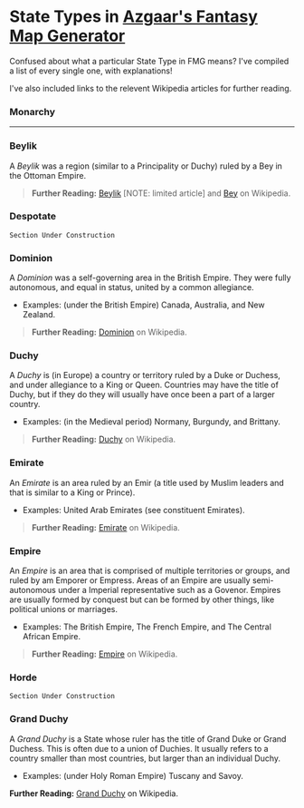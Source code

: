 # State Types in [Azgaar's Fantasy Map Generator](azgaar.github.io/fantasy-Map-Generator/)

Confused about what a particular State Type in FMG means? I've compiled a list of every single one, with explanations!

I've also included links to the relevent Wikipedia articles for further reading.

### Monarchy
----

### Beylik

A _Beylik_ was a region (similar to a Principality or Duchy) ruled by a Bey in the Ottoman Empire.

> **Further Reading:** [Beylik](https://en.wikipedia.org/wiki/Beylik) [NOTE: limited article] and [Bey](https://en.wikipedia.org/wiki/Bey) on Wikipedia.

### Despotate

`Section Under Construction`

### Dominion

A _Dominion_ was a self-governing area in the British Empire. They were fully autonomous, and equal in status, united by a common allegiance.

- Examples: (under the British Empire) Canada, Australia, and New Zealand.

> **Further Reading:** [Dominion](https://en.wikipedia.org/wiki/Dominion) on Wikipedia.

### Duchy

A _Duchy_ is (in Europe) a country or territory ruled by a Duke or Duchess, and under allegiance to a King or Queen. Countries may have the title of Duchy, but if they do they will usually have once been a part of a larger country. 

- Examples: (in the Medieval period) Normany, Burgundy, and Brittany.

> **Further Reading:** [Duchy](https://en.wikipedia.org/wiki/Duchy) on Wikipedia.

### Emirate

An _Emirate_ is an area ruled by an Emir (a title used by Muslim leaders and that is similar to a King or Prince).

- Examples: United Arab Emirates (see constituent Emirates).

> **Further Reading:** [Emirate](https://en.wikipedia.org/wiki/Emirate) on Wikipedia.

### Empire

An _Empire_ is an area that is comprised of multiple territories or groups, and ruled by am Emporer or Empress. Areas of an Empire are usually semi-autonomous under a Imperial representative such as a Govenor. Empires are usually formed by conquest but can be formed by other things, like political unions or marriages.

- Examples: The British Empire, The French Empire, and The Central African Empire.

> **Further Reading:** [Empire](https://en.wikipedia.org/wiki/Empire) on Wikipedia.

### Horde

`Section Under Construction`

### Grand Duchy

A _Grand Duchy_ is a State whose ruler has the title of Grand Duke or Grand Duchess. This is often due to a union of Duchies. It usually refers to a country smaller than most countries, but larger than an individual Duchy.

- Examples: (under Holy Roman Empire) Tuscany and Savoy.

**Further Reading:** [Grand Duchy](https://en.wikipedia.org/wiki/Grand_duchy) on Wikipedia.
